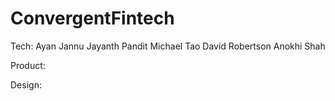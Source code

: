 # ConvergentFintech

Tech:
Ayan Jannu
Jayanth Pandit 
Michael Tao
David Robertson
Anokhi Shah

Product:

Design:
